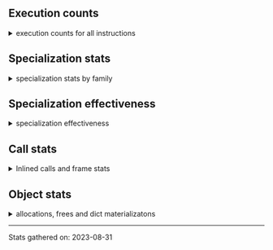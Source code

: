 ## Execution counts

<details>
<summary> execution counts for all instructions </summary>

|Name | Base Count | Head Count | Change | 
|---|---:|---:|---:|
| SET_ADD | 7,291,843 | 8,015,710,960 | 109827.1% |
| PRECALL_PYFUNC | 840,313,240 | 24,801,642,061 | 2851.5% |
| PRECALL_NO_KW_TYPE_1 | 347,158,915 | 9,779,708,795 | 2717.1% |
| DELETE_DEREF | 48,533,647 | 1,345,072,650 | 2671.4% |
| BUILD_SLICE | 56,935,920 | 1,334,088,814 | 2243.1% |
| POP_JUMP_FORWARD_IF_NOT_NONE | 54,330,967 | 1,037,658,815 | 1809.9% |
| LOAD_DEREF | 22,351,920 | 143,385,951 | 541.5% |
| LOAD_FAST__LOAD_FAST | 1,081,967,365 | 4,799,436,571 | 343.6% |
| GET_AWAITABLE | 0 | 3,833,057,340 | 100.0% |
| RAISE_VARARGS | 121,027,183 | 0 | -100.0% |
| EXTENDED_ARG | 27,982,990,387 | 52,313,974 | -99.8% |
| MAKE_FUNCTION | 3,771,975,851 | 56,935,654 | -98.5% |
| LOAD_CLOSURE | 339,921,679 | 22,351,920 | -93.4% |
| CALL_FUNCTION_EX | 9,585,304,117 | 844,326,328 | -91.2% |
| POP_JUMP_FORWARD_IF_NONE | 1,037,384,454 | 121,013,730 | -88.3% |
| LIST_APPEND | 52,281,771 | 7,303,957 | -86.0% |
| MAKE_CELL | 1,862,739,769 | 340,011,494 | -81.7% |
| JUMP_BACKWARD | 1,345,080,794 | 347,161,199 | -74.2% |
| <184> | 140,234,020 | 238,538,020 | 70.1% |
| STORE_DEREF | 143,311,268 | 48,571,294 | -66.1% |
| UNPACK_SEQUENCE_LIST | 1,542,987,948 | 2,526,069,657 | 63.7% |
| PRECALL_NO_KW_TUPLE_1 | 146,875,641 | 54,347,558 | -63.0% |
| MAP_ADD | 7,999,781,994 | 3,523,049,728 | -56.0% |
| JUMP_BACKWARD_NO_INTERRUPT | 1,333,986,280 | 1,892,213,213 | 41.8% |
| <185> | 425,327,345 | 523,631,185 | 23.1% |
| DELETE_FAST | 173,237,420 | 146,906,478 | -15.2% |
| PRECALL_BOUND_METHOD | 50,987,604 | 58,457,156 | 14.6% |
| BUILD_CONST_KEY_MAP | 114,311,746 | 118,334,539 | 3.5% |
| GET_AITER | 811,352,302 | 837,804,746 | 3.3% |
| STORE_FAST__LOAD_FAST | 290,310,810 | 298,745,793 | 2.9% |
| LIST_EXTEND | 419,669,402 | 431,325,810 | 2.8% |
| STORE_ATTR_INSTANCE_VALUE | 1,580 | 1,540 | -2.5% |
| BUILD_LIST | 1,056,354,373 | 1,078,771,299 | 2.1% |
| LOAD_METHOD_MODULE | 3,185,540,331 | 3,237,238,327 | 1.6% |
| BUILD_SET | 249,262,360 | 253,283,185 | 1.6% |
| BINARY_SUBSCR_TUPLE_INT | 813 | 801 | -1.5% |
| STORE_ATTR | 2,802,551,110 | 2,835,765,688 | 1.2% |
| LOAD_GLOBAL_BUILTIN | 2,982,132,737 | 3,011,435,144 | 1.0% |
| STORE_FAST | 419,169,413 | 423,380,154 | 1.0% |
| LOAD_CONST__LOAD_FAST | 2,374,589,972 | 2,395,048,782 | 0.9% |
| MATCH_CLASS | 2,868,708,521 | 2,891,202,888 | 0.8% |
| LOAD_METHOD_WITH_VALUES | 11,359,134 | 11,434,438 | 0.7% |
| SET_UPDATE | 1,457,210,764 | 1,467,486,947 | 0.7% |
| PRECALL_NO_KW_METHOD_DESCRIPTOR_O | 308,255,715 | 310,019,034 | 0.6% |
| PRECALL | 5,156,028,171 | 5,189,469,463 | 0.6% |
| YIELD_VALUE | 810,199,555 | 814,193,145 | 0.5% |
| LOAD_METHOD | 8,422,802,091 | 8,462,320,494 | 0.5% |
| PUSH_NULL | 5,222,461 | 5,244,324 | 0.4% |
| <181> | 931,237,255 | 934,728,527 | 0.4% |
| SWAP | 1,502,179,045 | 1,507,497,775 | 0.4% |
| STORE_FAST__STORE_FAST | 1,351,975,658 | 1,356,161,974 | 0.3% |
| POP_JUMP_BACKWARD_IF_TRUE | 9,821,159,847 | 9,847,062,678 | 0.3% |
| UNARY_INVERT | 878,251,770 | 880,824,913 | 0.3% |
| IS_OP | 481,961,978 | 483,183,048 | 0.3% |
| SEND | 3,217,764,706 | 3,225,287,921 | 0.2% |
| UNARY_POSITIVE | 499,708,884 | 500,866,836 | 0.2% |
| <244> | 8,418 | 8,436 | 0.2% |
| <250> | 9,978 | 9,996 | 0.2% |
| BINARY_OP_ADD_FLOAT | 2,222,581,828 | 2,226,205,089 | 0.2% |
| LOAD_GLOBAL_MODULE | 301,627,213 | 302,186,489 | 0.2% |
| <249> | 7,398 | 7,416 | 0.2% |
| PRECALL_BUILTIN_FAST_WITH_KEYWORDS | 840,429,252 | 842,239,564 | 0.2% |
| RESUME | 4,128,022,343 | 4,136,076,081 | 0.2% |
| JUMP_IF_FALSE_OR_POP | 51,953 | 51,849 | -0.2% |
| LOAD_METHOD_NO_DICT | 228,059,051 | 228,298,695 | 0.1% |
| COMPARE_OP | 626,023 | 625,475 | -0.1% |
| RETURN_VALUE | 68,775,865 | 68,820,592 | 0.1% |
| COMPARE_OP_ADAPTIVE | 67,064,405 | 67,107,492 | 0.1% |
| PRECALL_NO_KW_ISINSTANCE | 126,597,980 | 126,627,264 | 0.0% |
| DELETE_SUBSCR | 388,423,017 | 388,420,786 | -0.0% |
| PRECALL_ADAPTIVE | 121,275,060 | 121,275,060 | 0.0% |
| CHECK_EG_MATCH | 2,580 | 2,580 | 0.0% |
| BEFORE_ASYNC_WITH | 117,671,933 | 117,671,829 | -0.0% |
| PRECALL_BUILTIN_CLASS | 138,128 | 138,123 | -0.0% |
| <253> | 240 | 240 | 0.0% |
| LOAD_ATTR | 1,200 | 1,200 | 0.0% |
| <251> | 14,599,620 | 14,599,620 | 0.0% |
| BINARY_SUBSCR_DICT | 188,461,792 | 188,461,549 | -0.0% |
| LOAD_ATTR_WITH_HINT | 17,048,940 | 17,046,900 | -0.0% |
| BINARY_OP_MULTIPLY_INT | 622,385,641 | 622,379,578 | -0.0% |
| BINARY_OP | 444,710,053 | 444,613,143 | -0.0% |
| BUILD_MAP | 8,524,278 | 8,524,227 | -0.0% |
| GET_YIELD_FROM_ITER | 301,037,723 | 301,096,755 | 0.0% |
| PRECALL_NO_KW_STR_1 | 1,952,301 | 1,952,294 | -0.0% |
| PREP_RERAISE_STAR | 239,594,255 | 239,604,830 | 0.0% |
| STORE_NAME | 233,378,433 | 233,395,496 | 0.0% |
| SETUP_ANNOTATIONS | 785,534,865 | 785,533,589 | -0.0% |
| <241> | 5,400 | 5,400 | 0.0% |
| BINARY_OP_SUBTRACT_INT | 1,239,946,580 | 1,239,946,580 | 0.0% |
| DICT_UPDATE | 8,497,609 | 8,497,584 | -0.0% |
| STORE_SUBSCR_DICT | 490,642,880 | 490,639,265 | -0.0% |
| POP_TOP | 8,160 | 8,160 | 0.0% |
| GET_ANEXT | 1,062,979,025 | 1,062,970,653 | -0.0% |
| CHECK_EXC_MATCH | 1,320 | 1,320 | 0.0% |
| BUILD_TUPLE | 103,739,115 | 103,739,110 | -0.0% |
| RERAISE | 85,014,354 | 85,013,505 | -0.0% |
| PRECALL_NO_KW_METHOD_DESCRIPTOR_FAST | 154,055,836 | 154,051,058 | -0.0% |
| LOAD_ATTR_SLOT | 1,497,171,538 | 1,497,286,627 | 0.0% |
| CALL | 83,757,686 | 83,755,484 | -0.0% |
| LOAD_FAST | 391,023,715 | 391,020,685 | -0.0% |
| STORE_SUBSCR | 112,207,905 | 112,227,688 | 0.0% |
| IMPORT_STAR | 933,387,949 | 933,440,340 | 0.0% |
| DELETE_ATTR | 170,868,502 | 170,942,494 | 0.0% |
| FOR_ITER | 22,405,845 | 22,405,749 | -0.0% |
| LOAD_ASSERTION_ERROR | 692,873,151 | 692,933,403 | 0.0% |
| CONTAINS_OP | 422,655,448 | 422,592,822 | -0.0% |
| POP_EXCEPT | 340,365,652 | 340,434,735 | 0.0% |
| PRINT_EXPR | 63,934,617 | 63,939,473 | 0.0% |
| LOAD_CLASSDEREF | 2,580 | 2,580 | 0.0% |
| POP_JUMP_BACKWARD_IF_NOT_NONE | 53,544,331 | 53,543,114 | -0.0% |
| BINARY_OP_ADAPTIVE | 391,138,547 | 391,148,613 | 0.0% |
| <186> | 605,497,846 | 605,539,575 | 0.0% |
| JUMP_FORWARD | 16,247,404 | 16,243,287 | -0.0% |
| <182> | 567,000 | 567,000 | 0.0% |
| COMPARE_OP_STR_JUMP | 6,000,000 | 6,000,000 | 0.0% |
| UNPACK_SEQUENCE_TUPLE | 6,152,700 | 6,152,700 | 0.0% |
| POP_JUMP_FORWARD_IF_TRUE | 102,215,078 | 102,215,067 | -0.0% |
| POP_JUMP_BACKWARD_IF_NONE | 50,965,024 | 50,964,987 | -0.0% |
| END_ASYNC_FOR | 198,909,823 | 198,962,307 | 0.0% |
| DELETE_GLOBAL | 111,071,963 | 111,068,366 | -0.0% |
| KW_NAMES | 66,360 | 66,360 | 0.0% |
| UNPACK_SEQUENCE | 37,658,889 | 37,658,113 | -0.0% |
| LOAD_METHOD_ADAPTIVE | 205,429,532 | 205,438,250 | 0.0% |
| LOAD_NAME | 1,983,031,195 | 1,983,029,176 | -0.0% |
| UNARY_NOT | 1,111,326,318 | 1,111,326,340 | 0.0% |
| UNPACK_SEQUENCE_TWO_TUPLE | 4,800 | 4,800 | 0.0% |
| FORMAT_VALUE | 2,298,840 | 2,298,840 | 0.0% |
| JUMP_BACKWARD_QUICK | 94,849,650 | 94,847,778 | -0.0% |
| PRECALL_NO_KW_LIST_APPEND | 83,056,879 | 83,051,165 | -0.0% |
| UNPACK_SEQUENCE_ADAPTIVE | 136,653,310 | 136,651,763 | -0.0% |
| <248> | 300 | 300 | 0.0% |
| UNARY_NEGATIVE | 248,174,252 | 248,173,458 | -0.0% |
| LOAD_GLOBAL | 1,239,444,809 | 1,239,607,698 | 0.0% |
| LOAD_GLOBAL_ADAPTIVE | 250,828,870 | 250,827,961 | -0.0% |
| MATCH_MAPPING | 594,002,965 | 594,200,721 | 0.0% |
| STORE_ATTR_SLOT | 41,400,824 | 41,400,836 | 0.0% |
| STORE_SUBSCR_LIST_INT | 3,234,120 | 3,234,120 | 0.0% |
| PRECALL_NO_KW_BUILTIN_O | 138,651,585 | 138,651,381 | -0.0% |
| BINARY_SUBSCR_LIST_INT | 16,581,472 | 16,579,464 | -0.0% |
| COMPARE_OP_INT_JUMP | 2,220 | 2,220 | 0.0% |
| EXTENDED_ARG_QUICK | 1,221,995,994 | 1,222,111,842 | 0.0% |
| BINARY_OP_ADD_INT | 68,048,021 | 68,048,022 | 0.0% |
| <237> | 14,583,120 | 14,583,120 | 0.0% |
| STORE_ATTR_ADAPTIVE | 1,560 | 1,560 | 0.0% |
| DELETE_NAME | 228,063,316 | 228,059,494 | -0.0% |
| <240> | 14,576,040 | 14,576,040 | 0.0% |
| PRECALL_NO_KW_BUILTIN_FAST | 59,067,893 | 59,067,559 | -0.0% |
| LOAD_CONST | 1,590,652,413 | 1,590,663,525 | 0.0% |
| RETURN_GENERATOR | 894,717,266 | 894,776,304 | 0.0% |
| STORE_GLOBAL | 145,504,655 | 145,574,292 | 0.0% |
| CALL_PY_WITH_DEFAULTS | 56,701,163 | 56,701,158 | -0.0% |
| MATCH_KEYS | 27,170,461 | 27,170,462 | 0.0% |
| ASYNC_GEN_WRAP | 345,746,286 | 345,752,664 | 0.0% |
| BINARY_OP_SUBTRACT_FLOAT | 146,427,181 | 146,426,736 | -0.0% |
| POP_JUMP_FORWARD_IF_FALSE | 293,195,314 | 293,187,741 | -0.0% |
| <252> | 540 | 540 | 0.0% |
| BINARY_OP_ADD_UNICODE | 5,924,440 | 5,924,440 | 0.0% |
| POP_JUMP_BACKWARD_IF_FALSE | 65,766,010 | 65,764,942 | -0.0% |
| LOAD_METHOD_WITH_DICT | 67,241,031 | 67,241,010 | -0.0% |
| LOAD_FAST__LOAD_CONST | 17,048,943 | 17,046,903 | -0.0% |
| COPY | 1,989,921 | 1,989,914 | -0.0% |
| GET_LEN | 100,136,760 | 100,136,760 | 0.0% |
| BINARY_OP_INPLACE_ADD_UNICODE | 827,759,947 | 827,759,866 | -0.0% |
| PRECALL_NO_KW_LEN | 76,664,627 | 76,663,103 | -0.0% |
| UNPACK_EX | 336,060,298 | 336,001,852 | -0.0% |
| GET_ITER | 4,635,298 | 4,634,920 | -0.0% |
| <187> | 881,754,749 | 881,751,043 | -0.0% |
| LOAD_BUILD_CLASS | 1,918,504 | 1,918,503 | -0.0% |
| LOAD_METHOD_CLASS | 191,003,068 | 191,002,781 | -0.0% |
| RESUME_QUICK | 7,377,749 | 7,376,688 | -0.0% |
| BEFORE_WITH | 316,199,314 | 316,199,724 | 0.0% |
| STORE_SUBSCR_ADAPTIVE | 112,731,897 | 112,731,635 | -0.0% |
| BUILD_STRING | 92,683,140 | 92,678,774 | -0.0% |
| COMPARE_OP_FLOAT_JUMP | 117,347,546 | 117,347,103 | -0.0% |
| BINARY_OP_MULTIPLY_FLOAT | 266,392,341 | 266,391,976 | -0.0% |
| PRECALL_METHOD_DESCRIPTOR_FAST_WITH_KEYWORDS | 158,212,044 | 158,211,944 | -0.0% |
| CALL_ADAPTIVE | 127,970,930 | 127,971,225 | 0.0% |
| NOP | 270,368,460 | 270,378,822 | 0.0% |
| BINARY_SUBSCR | 206,311,884 | 206,311,040 | -0.0% |
| LIST_TO_TUPLE | 87,706,059 | 87,705,385 | -0.0% |
| <183> | 216,645 | 216,640 | -0.0% |
| DICT_MERGE | 2,897,448 | 2,897,143 | -0.0% |
| CALL_PY_EXACT_ARGS | 6,000,000 | 6,000,000 | 0.0% |


</details>

## Specialization stats

<details>
<summary> specialization stats by family </summary>

### UNARY_NEGATIVE

<details>
<summary> specialization stats for UNARY_NEGATIVE family </summary>

|Kind | Base Count | Base Ratio | Head Count | Head Ratio | 
|---|---|---|---|---|


</details>

### UNARY_NOT

<details>
<summary> specialization stats for UNARY_NOT family </summary>

|Kind | Base Count | Base Ratio | Head Count | Head Ratio | 
|---|---|---|---|---|
| specialization.deferred |   1111037356 | 26.5% |   1111037386 | 26.5% |
| specialization.deopt |        68546 | 0.0% |        68588 | 0.0% |
|          hit |   3071837027 | 73.4% |   3074401809 | 73.4% |
|         miss |      3635937 | 0.1% |      3637547 | 0.1% |

#### Specialization attempts

| | Base Count | Base Ratio | Head Count | Head Ratio | 
|---|---:|---:|---:|---:|
| Success | 70,646 | 19.8% | 70,681 | 19.8% |
| Failure | 286,862 | 80.2% | 286,861 | 80.2% |

|Failure kind | Base Count | Base Ratio | Head Count | Head Ratio | 
|---|---:|---:|---:|---:|
| kind 9 | 112,980 | 39.4% | 112,980 | 39.4% |
| other | 77,500 | 27.0% | 77,500 | 27.0% |
| out of range | 40,683 | 14.2% | 40,681 | 14.2% |
| kind 15 | 25,739 | 9.0% | 25,740 | 9.0% |
| kind 11 | 25,520 | 8.9% | 25,520 | 8.9% |
| kind 17 | 2,920 | 1.0% | 2,920 | 1.0% |
| code complex parameters | 1,420 | 0.5% | 1,420 | 0.5% |
| kind 16 | 40 | 0.0% | 40 | 0.0% |
| kind 12 | 40 | 0.0% | 40 | 0.0% |
| kind 14 | 20 | 0.0% | 20 | 0.0% |


</details>

### BEFORE_ASYNC_WITH

<details>
<summary> specialization stats for BEFORE_ASYNC_WITH family </summary>

|Kind | Base Count | Base Ratio | Head Count | Head Ratio | 
|---|---|---|---|---|


</details>

### BEFORE_WITH

<details>
<summary> specialization stats for BEFORE_WITH family </summary>

|Kind | Base Count | Base Ratio | Head Count | Head Ratio | 
|---|---|---|---|---|
| specialization.deferred |    316113811 | 38.7% |    316114215 | 38.7% |
| specialization.deopt |           40 | 0.0% |           40 | 0.0% |
|          hit |    500534816 | 61.3% |    501146576 | 61.3% |
|         miss |         2220 | 0.0% |         2220 | 0.0% |

#### Specialization attempts

| | Base Count | Base Ratio | Head Count | Head Ratio | 
|---|---:|---:|---:|---:|
| Success | 1,746 | 2.0% | 1,753 | 2.0% |
| Failure | 83,797 | 98.0% | 83,796 | 98.0% |

|Failure kind | Base Count | Base Ratio | Head Count | Head Ratio | 
|---|---:|---:|---:|---:|
| kind 9 | 45,640 | 54.5% | 45,640 | 54.5% |
| kind 22 | 17,960 | 21.4% | 17,960 | 21.4% |
| kind 20 | 13,817 | 16.5% | 13,816 | 16.5% |
| kind 18 | 5,200 | 6.2% | 5,200 | 6.2% |
| out of range | 1,020 | 1.2% | 1,020 | 1.2% |
| other | 120 | 0.1% | 120 | 0.1% |
| kind 11 | 40 | 0.0% | 40 | 0.0% |


</details>

### LOAD_METHOD_ADAPTIVE

<details>
<summary> specialization stats for LOAD_METHOD_ADAPTIVE family </summary>

|Kind | Base Count | Base Ratio | Head Count | Head Ratio | 
|---|---|---|---|---|
| specialization.deferred |    205031468 | 4.7% |    205040193 | 4.6% |
| specialization.deopt |      1805619 | 0.0% |      1805616 | 0.0% |
|          hit |   4076745063 | 93.1% |   4128699905 | 93.2% |
|         miss |     95729340 | 2.2% |     95729382 | 2.2% |

#### Specialization attempts

| | Base Count | Base Ratio | Head Count | Head Ratio | 
|---|---:|---:|---:|---:|
| Success | 1,819,687 | 82.6% | 1,819,675 | 82.6% |
| Failure | 383,996 | 17.4% | 383,998 | 17.4% |

|Failure kind | Base Count | Base Ratio | Head Count | Head Ratio | 
|---|---:|---:|---:|---:|
| kind 15 | 135,740 | 35.3% | 135,740 | 35.3% |
| other | 125,980 | 32.8% | 125,980 | 32.8% |
| kind 18 | 75,340 | 19.6% | 75,340 | 19.6% |
| kind 11 | 16,912 | 4.4% | 16,907 | 4.4% |
| kind 10 | 10,795 | 2.8% | 10,794 | 2.8% |
| kind 17 | 7,220 | 1.9% | 7,220 | 1.9% |
| kind 16 | 6,037 | 1.6% | 6,038 | 1.6% |
| kind 13 | 4,592 | 1.2% | 4,599 | 1.2% |
| kind 12 | 980 | 0.3% | 980 | 0.3% |
| kind 9 | 320 | 0.1% | 320 | 0.1% |
| kind 14 | 80 | 0.0% | 80 | 0.0% |


</details>

### PRECALL_BUILTIN_FAST_WITH_KEYWORDS

<details>
<summary> specialization stats for PRECALL_BUILTIN_FAST_WITH_KEYWORDS family </summary>

|Kind | Base Count | Base Ratio | Head Count | Head Ratio | 
|---|---|---|---|---|
| specialization.deferred |    839314898 | 15.6% |    841124695 | 15.6% |
| specialization.deopt |       712840 | 0.0% |       712840 | 0.0% |
|          hit |   4514139488 | 83.7% |   4518940711 | 83.7% |
|         miss |     37782980 | 0.7% |     37782953 | 0.7% |

#### Specialization attempts

| | Base Count | Base Ratio | Head Count | Head Ratio | 
|---|---:|---:|---:|---:|
| Success | 716,915 | 39.2% | 716,915 | 39.2% |
| Failure | 1,110,279 | 60.8% | 1,110,794 | 60.8% |

|Failure kind | Base Count | Base Ratio | Head Count | Head Ratio | 
|---|---:|---:|---:|---:|
| kind 23 | 579,020 | 52.2% | 579,020 | 52.1% |
| kind 17 | 171,555 | 15.5% | 171,552 | 15.4% |
| kind 9 | 151,882 | 13.7% | 151,882 | 13.7% |
| kind 14 | 32,760 | 3.0% | 32,920 | 3.0% |
| kind 12 | 32,031 | 2.9% | 32,264 | 2.9% |
| kind 21 | 32,027 | 2.9% | 32,032 | 2.9% |
| kind 10 | 27,100 | 2.4% | 27,100 | 2.4% |
| kind 15 | 18,760 | 1.7% | 18,760 | 1.7% |
| kind 22 | 16,632 | 1.5% | 16,637 | 1.5% |
| kind 25 | 14,861 | 1.3% | 14,861 | 1.3% |
| kind 28 | 10,420 | 0.9% | 10,500 | 0.9% |
| kind 26 | 6,785 | 0.6% | 6,781 | 0.6% |
| kind 24 | 5,520 | 0.5% | 5,520 | 0.5% |
| kind 19 | 4,046 | 0.4% | 4,085 | 0.4% |
| kind 20 | 3,700 | 0.3% | 3,700 | 0.3% |
| kind 27 | 1,200 | 0.1% | 1,200 | 0.1% |
| kind 18 | 1,060 | 0.1% | 1,060 | 0.1% |
| kind 13 | 860 | 0.1% | 860 | 0.1% |
| kind 11 | 60 | 0.0% | 60 | 0.0% |


</details>

### RETURN_GENERATOR

<details>
<summary> specialization stats for RETURN_GENERATOR family </summary>

|Kind | Base Count | Base Ratio | Head Count | Head Ratio | 
|---|---|---|---|---|
| specialization.deferred |    894272663 | 10.1% |    894332518 | 10.1% |
| specialization.deopt |      2750798 | 0.0% |      2803305 | 0.0% |
|          hit |   7774803080 | 88.2% |   7809461129 | 88.2% |
|         miss |    145914475 | 1.7% |    148701057 | 1.7% |

#### Specialization attempts

| | Base Count | Base Ratio | Head Count | Head Ratio | 
|---|---:|---:|---:|---:|
| Success | 2,798,641 | 87.6% | 2,850,420 | 87.8% |
| Failure | 396,760 | 12.4% | 396,671 | 12.2% |

|Failure kind | Base Count | Base Ratio | Head Count | Head Ratio | 
|---|---:|---:|---:|---:|
| kind 19 | 66,296 | 16.7% | 66,298 | 16.7% |
| code complex parameters | 56,626 | 14.3% | 56,592 | 14.3% |
| kind 27 | 56,138 | 14.1% | 56,138 | 14.2% |
| no dict | 51,380 | 12.9% | 51,380 | 13.0% |
| kind 25 | 29,455 | 7.4% | 29,442 | 7.4% |
| kind 14 | 24,863 | 6.3% | 24,877 | 6.3% |
| kind 15 | 22,541 | 5.7% | 22,558 | 5.7% |
| kind 17 | 22,432 | 5.7% | 22,383 | 5.6% |
| other | 11,478 | 2.9% | 11,455 | 2.9% |
| kind 21 | 10,420 | 2.6% | 10,420 | 2.6% |
| kind 26 | 8,729 | 2.2% | 8,745 | 2.2% |
| kind 30 | 8,420 | 2.1% | 8,420 | 2.1% |
| kind 18 | 7,322 | 1.8% | 7,331 | 1.8% |
| wrong number arguments | 4,460 | 1.1% | 4,460 | 1.1% |
| kind 12 | 3,600 | 0.9% | 3,600 | 0.9% |
| kind 13 | 3,368 | 0.8% | 3,364 | 0.8% |
| kind 23 | 3,360 | 0.8% | 3,365 | 0.8% |
| kind 28 | 2,504 | 0.6% | 2,480 | 0.6% |
| kind 29 | 2,368 | 0.6% | 2,363 | 0.6% |
| kind 24 | 1,000 | 0.3% | 1,000 | 0.3% |


</details>

### STORE_GLOBAL

<details>
<summary> specialization stats for STORE_GLOBAL family </summary>

|Kind | Base Count | Base Ratio | Head Count | Head Ratio | 
|---|---|---|---|---|
| specialization.deferred |    145386764 | 4.3% |    145458237 | 4.3% |
| specialization.deopt |        26343 | 0.0% |        25781 | 0.0% |
|          hit |   3202505810 | 95.6% |   3207862103 | 95.6% |
|         miss |      1397611 | 0.0% |      1367563 | 0.0% |

#### Specialization attempts

| | Base Count | Base Ratio | Head Count | Head Ratio | 
|---|---:|---:|---:|---:|
| Success | 30,404 | 21.1% | 29,794 | 21.0% |
| Failure | 113,830 | 78.9% | 112,042 | 79.0% |

|Failure kind | Base Count | Base Ratio | Head Count | Head Ratio | 
|---|---:|---:|---:|---:|
| kind 14 | 51,519 | 45.3% | 49,748 | 44.4% |
| kind 12 | 23,824 | 20.9% | 23,801 | 21.2% |
| kind 20 | 13,274 | 11.7% | 13,267 | 11.8% |
| kind 21 | 9,273 | 8.1% | 9,286 | 8.3% |
| kind 18 | 6,620 | 5.8% | 6,620 | 5.9% |
| other | 3,000 | 2.6% | 3,000 | 2.7% |
| kind 19 | 2,360 | 2.1% | 2,360 | 2.1% |
| kind 16 | 1,680 | 1.5% | 1,680 | 1.5% |
| kind 17 | 1,020 | 0.9% | 1,020 | 0.9% |
| kind 15 | 800 | 0.7% | 800 | 0.7% |
| kind 22 | 320 | 0.3% | 320 | 0.3% |
| kind 13 | 140 | 0.1% | 140 | 0.1% |


</details>

### POP_JUMP_FORWARD_IF_FALSE

<details>
<summary> specialization stats for POP_JUMP_FORWARD_IF_FALSE family </summary>

|Kind | Base Count | Base Ratio | Head Count | Head Ratio | 
|---|---|---|---|---|
| specialization.deferred |    293097552 | 11.5% |    293089890 | 11.5% |
| specialization.deopt |      2480443 | 0.1% |      2480409 | 0.1% |
|          hit |   2114813149 | 83.3% |   2116136468 | 83.3% |
|         miss |    131464164 | 5.2% |    131462167 | 5.2% |

#### Specialization attempts

| | Base Count | Base Ratio | Head Count | Head Ratio | 
|---|---:|---:|---:|---:|
| Success | 2,481,507 | 96.2% | 2,481,475 | 96.2% |
| Failure | 96,698 | 3.8% | 96,785 | 3.8% |

|Failure kind | Base Count | Base Ratio | Head Count | Head Ratio | 
|---|---:|---:|---:|---:|
| kind 23 | 23,020 | 23.8% | 23,020 | 23.8% |
| kind 21 | 20,432 | 21.1% | 20,432 | 21.1% |
| kind 26 | 15,120 | 15.6% | 15,120 | 15.6% |
| kind 15 | 13,246 | 13.7% | 13,331 | 13.8% |
| other | 7,660 | 7.9% | 7,660 | 7.9% |
| kind 22 | 3,820 | 4.0% | 3,820 | 3.9% |
| kind 27 | 3,641 | 3.8% | 3,642 | 3.8% |
| kind 25 | 3,400 | 3.5% | 3,400 | 3.5% |
| kind 29 | 2,680 | 2.8% | 2,680 | 2.8% |
| kind 20 | 2,060 | 2.1% | 2,060 | 2.1% |
| kind 19 | 820 | 0.8% | 820 | 0.8% |
| kind 24 | 600 | 0.6% | 600 | 0.6% |
| kind 28 | 120 | 0.1% | 120 | 0.1% |
| kind 17 | 79 | 0.1% | 80 | 0.1% |


</details>

### SEND

<details>
<summary> specialization stats for SEND family </summary>

|Kind | Base Count | Base Ratio | Head Count | Head Ratio | 
|---|---|---|---|---|


</details>

### POP_JUMP_FORWARD_IF_NONE

<details>
<summary> specialization stats for POP_JUMP_FORWARD_IF_NONE family </summary>

|Kind | Base Count | Base Ratio | Head Count | Head Ratio | 
|---|---|---|---|---|
| specialization.deferred |   1036863058 | 9.9% |  |  |
| specialization.deopt |      9596037 | 0.1% |  |  |
|          hit |   8884287922 | 85.2% |  |  |
|         miss |    508735304 | 4.9% |      1369340 | 1.1% |

#### Specialization attempts

| | Base Count | Base Ratio | Head Count | Head Ratio | 
|---|---:|---:|---:|---:|
| Success | 9,667,828 | 95.6% |  |  |
| Failure | 449,605 | 4.4% |  |  |

|Failure kind | Base Count | Base Ratio | Head Count | Head Ratio | 
|---|---:|---:|---:|---:|
| kind 25 | 147,824 | 32.9% |  |  |
| kind 27 | 101,999 | 22.7% |  |  |
| kind 12 | 60,691 | 13.5% |  |  |
| kind 18 | 59,419 | 13.2% |  |  |
| kind 21 | 40,637 | 9.0% |  |  |
| kind 15 | 7,729 | 1.7% |  |  |
| kind 23 | 7,260 | 1.6% |  |  |
| kind 32 | 6,280 | 1.4% |  |  |
| overridden | 5,220 | 1.2% |  |  |
| kind 10 | 4,468 | 1.0% |  |  |
| kind 13 | 2,861 | 0.6% |  |  |
| kind 29 | 1,740 | 0.4% |  |  |
| kind 31 | 1,677 | 0.4% |  |  |
| kind 20 | 1,340 | 0.3% |  |  |
| kind 22 | 440 | 0.1% |  |  |
| kind 14 | 20 | 0.0% |  |  |


</details>

### RESUME_QUICK

<details>
<summary> specialization stats for RESUME_QUICK family </summary>

|Kind | Base Count | Base Ratio | Head Count | Head Ratio | 
|---|---|---|---|---|
| specialization.deferred |      7322427 | 0.1% |      7322485 | 0.1% |
| specialization.deopt |          449 | 0.0% |          465 | 0.0% |
|          hit |   6996702455 | 99.9% |   7027251868 | 99.9% |
|         miss |        28409 | 0.0% |        27101 | 0.0% |

#### Specialization attempts

| | Base Count | Base Ratio | Head Count | Head Ratio | 
|---|---:|---:|---:|---:|
| Success | 55,771 | 100.0% | 54,668 | 100.0% |
| Failure | 0 | 0.0% | 0 | 0.0% |

|Failure kind | Base Count | Base Ratio | Head Count | Head Ratio | 
|---|---:|---:|---:|---:|


</details>

### STORE_ATTR_INSTANCE_VALUE

<details>
<summary> specialization stats for STORE_ATTR_INSTANCE_VALUE family </summary>

|Kind | Base Count | Base Ratio | Head Count | Head Ratio | 
|---|---|---|---|---|
|          hit |    116610586 | 100.0% |    120633379 | 100.0% |

#### Specialization attempts

| | Base Count | Base Ratio | Head Count | Head Ratio | 
|---|---:|---:|---:|---:|
| Success | 1,580 | 100.0% | 1,540 | 100.0% |
| Failure | 0 | 0.0% | 0 | 0.0% |

|Failure kind | Base Count | Base Ratio | Head Count | Head Ratio | 
|---|---:|---:|---:|---:|


</details>

### STORE_SUBSCR_ADAPTIVE

<details>
<summary> specialization stats for STORE_SUBSCR_ADAPTIVE family </summary>

|Kind | Base Count | Base Ratio | Head Count | Head Ratio | 
|---|---|---|---|---|
| specialization.deferred |    112702410 | 18.7% |    112702147 | 18.7% |
|          hit |    490642700 | 81.3% |    490639085 | 81.3% |
|         miss |          180 | 0.0% |          180 | 0.0% |

#### Specialization attempts

| | Base Count | Base Ratio | Head Count | Head Ratio | 
|---|---:|---:|---:|---:|
| Success | 604 | 2.0% | 605 | 2.1% |
| Failure | 28,883 | 98.0% | 28,883 | 97.9% |

|Failure kind | Base Count | Base Ratio | Head Count | Head Ratio | 
|---|---:|---:|---:|---:|
| kind 30 | 24,440 | 84.6% | 24,440 | 84.6% |
| other | 4,363 | 15.1% | 4,363 | 15.1% |
| kind 20 | 40 | 0.1% | 40 | 0.1% |
| kind 13 | 40 | 0.1% | 40 | 0.1% |


</details>

### POP_JUMP_BACKWARD_IF_NOT_NONE

<details>
<summary> specialization stats for POP_JUMP_BACKWARD_IF_NOT_NONE family </summary>

|Kind | Base Count | Base Ratio | Head Count | Head Ratio | 
|---|---|---|---|---|
| specialization.deferred |     53482907 | 2.7% |     53481992 | 2.7% |
| specialization.deopt |      3438322 | 0.2% |      3549187 | 0.2% |
|          hit |   1743059845 | 88.1% |   1763620839 | 87.9% |
|         miss |    182236506 | 9.2% |    188119547 | 9.4% |

#### Specialization attempts

| | Base Count | Base Ratio | Head Count | Head Ratio | 
|---|---:|---:|---:|---:|
| Success | 3,461,003 | 98.9% | 3,571,568 | 98.9% |
| Failure | 38,743 | 1.1% | 38,741 | 1.1% |

|Failure kind | Base Count | Base Ratio | Head Count | Head Ratio | 
|---|---:|---:|---:|---:|
| kind 31 | 17,280 | 44.6% | 17,280 | 44.6% |
| kind 30 | 10,740 | 27.7% | 10,740 | 27.7% |
| kind 9 | 5,020 | 13.0% | 5,020 | 13.0% |
| kind 14 | 1,220 | 3.1% | 1,220 | 3.1% |
| kind 29 | 1,160 | 3.0% | 1,160 | 3.0% |
| kind 15 | 920 | 2.4% | 920 | 2.4% |
| overridden | 860 | 2.2% | 860 | 2.2% |
| no dict | 860 | 2.2% | 860 | 2.2% |
| kind 18 | 383 | 1.0% | 381 | 1.0% |
| kind 12 | 300 | 0.8% | 300 | 0.8% |


</details>

### <183>

<details>
<summary> specialization stats for <183> family </summary>

|Kind | Base Count | Base Ratio | Head Count | Head Ratio | 
|---|---|---|---|---|
| specialization.deferred |       213974 | 0.0% |       213973 | 0.0% |
| specialization.deopt |        48080 | 0.0% |        48080 | 0.0% |
|          hit |   1168511511 | 99.8% |   1365161080 | 99.8% |
|         miss |      2547700 | 0.2% |      2547700 | 0.2% |

#### Specialization attempts

| | Base Count | Base Ratio | Head Count | Head Ratio | 
|---|---:|---:|---:|---:|
| Success | 50,291 | 99.1% | 50,287 | 99.1% |
| Failure | 460 | 0.9% | 460 | 0.9% |

|Failure kind | Base Count | Base Ratio | Head Count | Head Ratio | 
|---|---:|---:|---:|---:|
| kind 9 | 200 | 43.5% | 200 | 43.5% |
| kind 10 | 180 | 39.1% | 180 | 39.1% |
| other | 80 | 17.4% | 80 | 17.4% |


</details>


</details>

## Specialization effectiveness

<details>
<summary> specialization effectiveness </summary>

|Instructions | Base Count | Base Ratio | Head Count | Head Ratio | 
|---|---:|---:|---:|---:|
| Basic | 119,611,912,449 | 80.0% | 90,995,550,607 | 58.6% |
| Not specialized | 8,700,440,490 | 5.8% | 8,708,384,428 | 5.6% |
| Specialized | 21,161,162,722 | 14.2% | 55,542,397,587 | 35.8% |


</details>

## Call stats

<details>
<summary> Inlined calls and frame stats </summary>

| | Base Count | Base Ratio | Head Count | Head Ratio | 
|---|---:|---:|---:|---:|
| Frames pushed | 4,362,320,366 | 80.4% | 4,395,808,329 | 80.5% |
| Calls to Python functions inlined | 4,197,271,682 | 77.3% | 4,230,596,098 | 77.5% |
| Calls to PyEval_EvalDefault | 1,230,567,838 | 22.7% | 1,230,683,683 | 22.5% |
| Calls via PyEval_EvalFrame (total) | 1,230,567,838 | 22.7% | 1,230,683,683 | 22.5% |
| Calls via PyEval_EvalFrame (vector) | 690,841,461 | 12.7% | 690,958,296 | 12.7% |
| Calls via PyEval_EvalFrame (function vectorcall) | 690,836,361 | 12.7% | 690,953,196 | 12.7% |
| Calls via PyEval_EvalFrame (generator) | 539,726,377 | 9.9% | 539,725,387 | 9.9% |
| Calls via PyEval_EvalFrame (slot) | 191,544,416 | 3.5% | 191,541,329 | 3.5% |
| Calls via PyEval_EvalFrame (api) | 127,811,134 | 2.4% | 127,840,765 | 2.3% |
| Calls via PyEval_EvalFrame (method) | 94,986,784 | 1.7% | 94,984,954 | 1.7% |
| Frame objects created | 59,588,717 | 1.1% | 59,585,135 | 1.1% |
| Calls via PyEval_EvalFrame (function ex) | 13,966,067 | 0.3% | 13,962,421 | 0.3% |
| Calls via PyEval_EvalFrame (legacy) | 3,780 | 0.0% | 3,780 | 0.0% |
| Calls via PyEval_EvalFrame (build class) | 1,320 | 0.0% | 1,320 | 0.0% |


</details>

## Object stats

<details>
<summary> allocations, frees and dict materializatons </summary>

| | Base Count | Base Ratio | Head Count | Head Ratio | 
|---|---:|---:|---:|---:|
| Allocations from freelist | 4,173,160,627 | 35.4% | 4,173,402,527 | 35.4% |
| Frees to freelist | 4,177,211,488 |  | 4,177,454,618 |  |
| Allocations | 7,625,537,803 | 64.6% | 7,629,857,003 | 64.6% |
| Allocations to 512 bytes | 7,543,803,306 | 63.9% | 7,548,122,168 | 63.9% |
| Allocations to 4 kbytes | 66,550,415 | 0.6% | 66,551,101 | 0.6% |
| Allocations over 4 kbytes | 15,184,082 | 0.1% | 15,183,734 | 0.1% |
| Frees | 7,867,930,619 |  | 7,872,323,369 |  |
| New values | 57,542,604 |  | 57,543,940 |  |
| Interpreter increfs | 56,386,578,776 | 77.9% | 57,008,576,399 | 78.1% |
| Interpreter decrefs | 65,402,657,470 | 78.3% | 66,052,846,616 | 78.4% |
| Increfs | 15,983,274,891 | 22.1% | 16,025,826,348 | 21.9% |
| Decrefs | 18,133,855,869 | 21.7% | 18,152,689,948 | 21.6% |
| Materialize dict (on request) | 3,979,281 | 6.9% | 3,979,282 | 6.9% |
| Materialize dict (new key) | 142,640 | 0.2% | 142,640 | 0.2% |
| Materialize dict (too big) | 0 | 0.0% | 0 | 0.0% |
| Materialize dict (str subclass) | 0 | 0.0% | 0 | 0.0% |
| Dematerialize dict | 1,524,461 | 2.6% | 1,524,462 | 2.6% |
| Method cache hits | 1,821,362,743 |  | 1,863,887,645 |  |
| Method cache misses | 68,156,972 |  | 69,652,980 |  |
| Method cache collisions | 72,474,166 |  | 75,527,875 |  |
| Method cache dunder hits | 2,223,976,638 |  | 2,222,513,060 |  |
| Method cache dunder misses | 4,343,170 |  | 5,901,458 |  |


</details>

---
Stats gathered on: 2023-08-31

